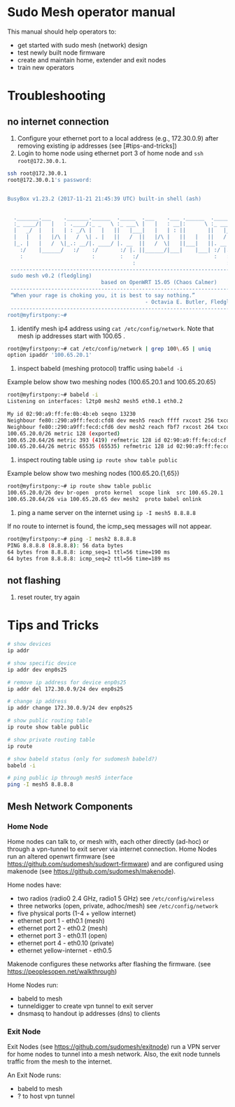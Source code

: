 # Sudo Mesh operator manual

This manual should help operators to:

 * get started with sudo mesh (network) design
 * test newly built node firmware
 * create and maintain home, extender and exit nodes
 * train new operators


# Troubleshooting

## no internet connection

1. Configure your ethernet port to a local address (e.g., 172.30.0.9) after removing existing ip addresses (see [#tips-and-tricks])
1. Login to home node using ethernet port 3 of home node and ```ssh root@172.30.0.1```. 

```bash
ssh root@172.30.0.1
root@172.30.0.1's password: 


BusyBox v1.23.2 (2017-11-21 21:45:39 UTC) built-in shell (ash)


  ._______.___    ._______.______  ._____  .___    .___ .______  ._____  
  :_ ____/|   |   : .____/:_ _   \ :_ ___\ |   |   : __|:      \ :_ ___\ 
  |   _/  |   |   | : _/\ |   |   ||   |___|   |   | : ||       ||   |___
  |   |   |   |/\ |   /  \| . |   ||   /  ||   |/\ |   ||   |   ||   /  |
  |_. |   |   /  \|_.: __/|. ____/ |. __  ||   /  \|   ||___|   ||. __  |
    :/    |______/   :/    :/       :/ |. ||______/|___|    |___| :/ |. |
    :                      :        :   :/                        :   :/ 
                                        :                             : 
 -------------------------------------------------------------------------
 sudo mesh v0.2 (fledgling)
                              based on OpenWRT 15.05 (Chaos Calmer)
 -------------------------------------------------------------------------
 “When your rage is choking you, it is best to say nothing.” 
                                            - Octavia E. Butler, Fledgling
 -------------------------------------------------------------------------
root@myfirstpony:~# 
```

1. identify mesh ip4 address using ```cat /etc/config/network```. Note that mesh ip addresses start with 100.65 .

```bash
root@myfirstpony:~# cat /etc/config/network | grep 100\.65 | uniq
option ipaddr '100.65.20.1'
```

1. inspect babeld (meshing protocol) traffic using ```babeld -i```

Example below show two meshing nodes (100.65.20.1 and 100.65.20.65)

```bash
root@myfirstpony:~# babeld -i
Listening on interfaces: l2tp0 mesh2 mesh5 eth0.1 eth0.2 

My id 02:90:a9:ff:fe:0b:4b:eb seqno 13230
Neighbour fe80::290:a9ff:fecd:cfd8 dev mesh5 reach ffff rxcost 256 txcost 65535 rtt 0.000 rttcost 0 chan 157.
Neighbour fe80::290:a9ff:fecd:cfd6 dev mesh2 reach fbf7 rxcost 264 txcost 257 rtt 0.000 rttcost 0 chan 6.
100.65.20.0/26 metric 128 (exported)
100.65.20.64/26 metric 393 (419) refmetric 128 id 02:90:a9:ff:fe:cd:cf:d6 seqno 26836 age 5 via mesh2 neigh fe80::290:a9ff:fecd:cfd6 nexthop 100.65.20.65 (installed)
100.65.20.64/26 metric 65535 (65535) refmetric 128 id 02:90:a9:ff:fe:cd:cf:d6 seqno 26836 age 2 via mesh5 neigh fe80::290:a9ff:fecd:cfd8 nexthop 100.65.20.65 (feasible)
```

1. inspect routing table using ```ip route show table public```

Example below show two meshing nodes (100.65.20.{1,65}) 
```bash
root@myfirstpony:~# ip route show table public
100.65.20.0/26 dev br-open  proto kernel  scope link  src 100.65.20.1 
100.65.20.64/26 via 100.65.20.65 dev mesh2  proto babel onlink 
```

1. ping a name server on the internet using ```ip -I mesh5 8.8.8.8```

If no route to internet is found, the icmp_seq messages will not appear.

```bash 
root@myfirstpony:~# ping -I mesh2 8.8.8.8
PING 8.8.8.8 (8.8.8.8): 56 data bytes
64 bytes from 8.8.8.8: icmp_seq=1 ttl=56 time=190 ms
64 bytes from 8.8.8.8: icmp_seq=2 ttl=56 time=189 ms
```

## not flashing

1. reset router, try again


# Tips and Tricks

```bash
# show devices
ip addr

# show specific device
ip addr dev enp0s25

# remove ip address for device enp0s25
ip addr del 172.30.0.9/24 dev enp0s25

# change ip address 
ip addr change 172.30.0.9/24 dev enp0s25

# show public routing table
ip route show table public

# show private routing table
ip route

# show babeld status (only for sudomesh babeld?)
babeld -i

# ping public ip through mesh5 interface
ping -I mesh5 8.8.8.8
```

## Mesh Network Components

### Home Node
Home nodes can talk to, or mesh with, each other directly (ad-hoc) or through a vpn-tunnel to exit server via internet connection. Home Nodes run an altered openwrt firmware (see https://github.com/sudomesh/sudowrt-firmware) and are configured using makenode (see https://github.com/sudomesh/makenode).

Home nodes have:

 * two radios (radio0 2.4 GHz, radio1 5 GHz) see ```/etc/config/wireless```
 * three networks (open, private, adhoc/mesh) see ```/etc/config/network```
 * five physical ports (1-4 + yellow internet)
 * ethernet port 1 - eth0.1 (mesh) 
 * ethernet port 2 - eth0.2 (mesh)
 * ethernet port 3 - eth0.11 (open)
 * ethernet port 4 - eth0.10 (private)
 * ethernet yellow-internet - eth0.5

 Makenode configures these networks after flashing the firmware. (see https://peoplesopen.net/walkthrough)

Home Nodes run:

  * babeld to mesh 
  * tunneldigger to create vpn tunnel to exit server
  * dnsmasq to handout ip addresses (dns) to clients 

### Exit Node

Exit Nodes (see https://github.com/sudomesh/exitnode) run a VPN server for home nodes to tunnel into a mesh network. Also, the exit node tunnels traffic from the mesh to the internet.

An Exit Node runs:
  
  * babeld to mesh
  * ? to host vpn tunnel
